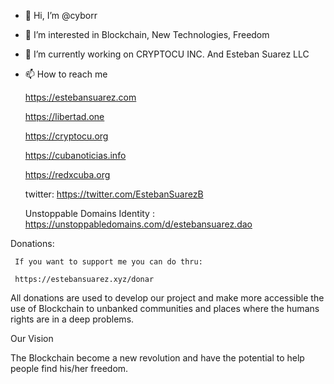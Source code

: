 - 👋 Hi, I’m @cyborr
- 👀 I’m interested in Blockchain, New Technologies, Freedom
- 🌱 I’m currently working on CRYPTOCU INC. And Esteban Suarez LLC
- 📫 How to reach me
     
     
     https://estebansuarez.com


     https://libertad.one
     
     https://cryptocu.org
     
     https://cubanoticias.info
     
     https://redxcuba.org
     
     twitter: https://twitter.com/EstebanSuarezB
     
     Unstoppable Domains Identity : https://unstoppabledomains.com/d/estebansuarez.dao
     
     
 
 Donations: 
     
     If you want to support me you can do thru:
 
     https://estebansuarez.xyz/donar
     
     
All donations are used to develop our project and make more accessible the use of Blockchain to unbanked communities and places where the humans rights are in a deep problems.


Our Vision

   The Blockchain become a new revolution and have the potential to help people find his/her freedom. 
     

<!---
cyborr/cyborr is a ✨ special ✨ repository because its `README.md` (this file) appears on your GitHub profile.
You can click the Preview link to take a look at your changes.
--->
